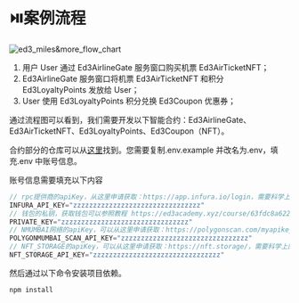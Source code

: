 # ⏯️案例流程

![ed3_miles&more_flow_chart](https://i.postimg.cc/9fV5XZpP/ed3-miles-more-flow-chart.jpg)

1. 用户 User 通过 Ed3AirlineGate 服务窗口购买机票 Ed3AirTicketNFT；
2. Ed3AirlineGate 服务窗口将机票 Ed3AirTicketNFT 和积分 Ed3LoyaltyPoints 发放给 User；
3. User 使用 Ed3LoyaltyPoints 积分兑换 Ed3Coupon 优惠券；

通过流程图可以看到，我们需要开发以下智能合约：Ed3AirlineGate、Ed3AirTicketNFT、Ed3LoyaltyPoints、Ed3Coupon（NFT）。

合约部分的仓库可以从[这里](https://github.com/Ed3Academy/ed3-hardhat-template)找到。您需要复制.env.example 并改名为.env，填充.env 中账号信息。

账号信息需要填充以下内容

```javascript
// rpc提供商的apiKey，从这里申请获取：https://app.infura.io/login，需要科学上网，或者可以使用这个账号，不过可能会有限速问题：56375da21c3b4229b525bb8b0d0dfd57
INFURA_API_KEY="zzzzzzzzzzzzzzzzzzzzzzzzzzzzzzzz"
// 钱包的私钥，获取钱包可以参照教程 https://ed3academy.xyz/course/63fdc8a6220f4ff4b42ced94 
PRIVATE_KEY="zzzzzzzzzzzzzzzzzzzzzzzzzzzzzzzz"
// NMUMBAI网络的apiKey，可以从这里申请获取：https://polygonscan.com/myapikey
POLYGONMUMBAI_SCAN_API_KEY="zzzzzzzzzzzzzzzzzzzzzzzzzzzzzzzz"
// NFT_STORAGE的apiKey，可以从这里申请获取：https://nft.storage/，需要科学上网，或者可以使用这个账号，不过可能会有限速问题：eyJhbGciOiJIUzI1NiIsInR5cCI6IkpXVCJ9.eyJzdWIiOiJkaWQ6ZXRocjoweDU0N0FERDFFZmFGMzU2YTFCMDk2NzU4YjAwZDAyNjUzZGY0OGEwRjUiLCJpc3MiOiJuZnQtc3RvcmFnZSIsImlhdCI6MTY3Njg3NjE5NjcwNCwibmFtZSI6Ind0Zi1uZnQifQ.kI8fwg9Ulm3OgdAp3RrNJtGclpCqXGdntReUp-ZDZFI
NFT_STORAGE_API_KEY="zzzzzzzzzzzzzzzzzzzzzzzzzzzzzzzz"
```

然后通过以下命令安装项目依赖。

```powershell
npm install
```
